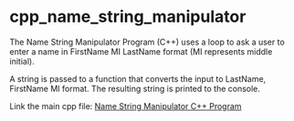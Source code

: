 # cpp_name_string_manipulator
The Name String Manipulator Program (C++) uses a loop to ask a user to enter a name in FirstName MI LastName format (MI represents middle initial). 

A string is passed to a function that converts the input to LastName, FirstName MI format. The resulting string is printed to the console.

Link the main cpp file: <a href="https://github.com/ffm5113/cpp_name_string_manipulator/blob/main/NameStrManipulator.cpp">Name String Manipulator C++ Program</a>
